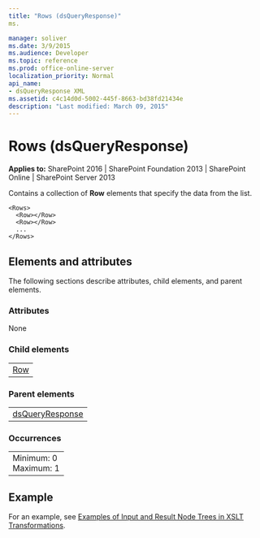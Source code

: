```yaml
---
title: "Rows (dsQueryResponse)"
ms.

manager: soliver
ms.date: 3/9/2015
ms.audience: Developer
ms.topic: reference
ms.prod: office-online-server
localization_priority: Normal
api_name:
- dsQueryResponse XML
ms.assetid: c4c14d0d-5002-445f-8663-bd38fd21434e
description: "Last modified: March 09, 2015"
---
```


# Rows (dsQueryResponse)

 
  
 **Applies to:** SharePoint 2016 | SharePoint Foundation 2013 | SharePoint Online | SharePoint Server 2013
  
Contains a collection of **Row** elements that specify the data from the list. 
  
```
<Rows>
  <Row></Row>
  <Row></Row>
  ...
</Rows>
```

## Elements and attributes

The following sections describe attributes, child elements, and parent elements.

### Attributes

None
  
### Child elements

||
|:-----|
|[Row](row-dsqueryresponse.md)|
   
### Parent elements

||
|:-----|
|[dsQueryResponse](dsqueryresponse.md)|
   
### Occurrences

||
|:-----|
|Minimum: 0  <br/> Maximum: 1  <br/> |
   
## Example

For an example, see [Examples of Input and Result Node Trees in XSLT Transformations](http://msdn.microsoft.com/library/cbe88144-25ac-4cd2-8f2a-50e8c271c6ae%28Office.15%29.aspx).
  

